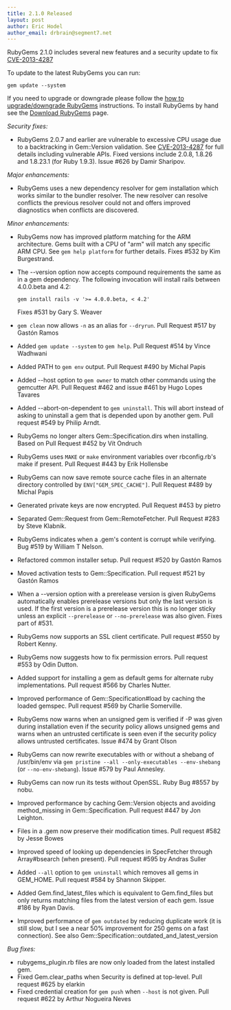 ```yaml
---
title: 2.1.0 Released
layout: post
author: Eric Hodel
author_email: drbrain@segment7.net
---
```


RubyGems 2.1.0 includes several new features and a security update to fix
[CVE-2013-4287][CVE-2013-4287]

To update to the latest RubyGems you can run:

    gem update --system

If you need to upgrade or downgrade please follow the [how to upgrade/downgrade
RubyGems][upgrading] instructions.  To install RubyGems by hand see the
[Download RubyGems][download] page.

_Security fixes:_

* RubyGems 2.0.7 and earlier are vulnerable to excessive CPU usage due to a backtracking in Gem::Version validation.  See [CVE-2013-4287][CVE-2013-4287] for full details including vulnerable APIs.  Fixed versions include 2.0.8, 1.8.26 and 1.8.23.1 (for Ruby 1.9.3).  Issue #626 by Damir Sharipov.

_Major enhancements:_

* RubyGems uses a new dependency resolver for gem installation which works similar to the bundler resolver.  The new resolver can resolve conflicts the previous resolver could not and offers improved diagnostics when conflicts are discovered.

_Minor enhancements:_

* RubyGems now has improved platform matching for the ARM architecture.  Gems built with a CPU of "arm" will match any specific ARM CPU.  See `gem help platform` for further details.  Fixes #532 by Kim Burgestrand.
* The --version option now accepts compound requirements the same as in a gem dependency.  The following invocation will install rails between 4.0.0.beta and 4.2:

      gem install rails -v '>= 4.0.0.beta, < 4.2'

  Fixes #531 by Gary S. Weaver
* `gem clean` now allows `-n` as an alias for `--dryrun`.  Pull Request #517 by Gastón Ramos
* Added `gem update --system` to `gem help`.  Pull Request #514 by Vince Wadhwani
* Added PATH to `gem env` output.  Pull Request #490 by Michal Papis
* Added --host option to `gem owner` to match other commands using the gemcutter API.  Pull Request #462 and issue #461 by Hugo Lopes Tavares
* Added --abort-on-dependent to `gem uninstall`.  This will abort instead of asking to uninstall a gem that is depended upon by another gem.  Pull request #549 by Philip Arndt.
* RubyGems no longer alters Gem::Specification.dirs when installing.  Based on Pull Request #452 by Vít Ondruch
* RubyGems uses `MAKE` or `make` environment variables over rbconfig.rb's make if present.  Pull Request #443 by Erik Hollensbe
* RubyGems can now save remote source cache files in an alternate directory controlled by `ENV["GEM_SPEC_CACHE"]`.  Pull Request #489 by Michal Papis
* Generated private keys are now encrypted.  Pull Request #453 by pietro
* Separated Gem::Request from Gem::RemoteFetcher.  Pull Request #283 by Steve Klabnik.
* RubyGems indicates when a .gem's content is corrupt while verifying.  Bug #519 by William T Nelson.
* Refactored common installer setup.  Pull request #520 by Gastón Ramos
* Moved activation tests to Gem::Specification.  Pull request #521 by Gastón Ramos
* When a --version option with a prerelease version is given RubyGems automatically enables prerelease versions but only the last version is used.  If the first version is a prerelease version this is no longer sticky unless an explicit `--prerelease` or `--no-prerelease` was also given.  Fixes part of #531.
* RubyGems now supports an SSL client certificate.  Pull request #550 by Robert Kenny.
* RubyGems now suggests how to fix permission errors.  Pull request #553 by Odin Dutton.
* Added support for installing a gem as default gems for alternate ruby implementations.  Pull request #566 by Charles Nutter.
* Improved performance of Gem::Specification#load by caching the loaded gemspec.  Pull request #569 by Charlie Somerville.
* RubyGems now warns when an unsigned gem is verified if -P was given during installation even if the security policy allows unsigned gems and warns when an untrusted certificate is seen even if the security policy allows untrusted certificates.  Issue #474 by Grant Olson
* RubyGems can now rewrite executables with or without a shebang of /usr/bin/env via `gem pristine --all --only-executables --env-shebang` (or `--no-env-shebang`).  Issue #579 by Paul Annesley.
* RubyGems can now run its tests without OpenSSL.  Ruby Bug #8557 by nobu.
* Improved performance by caching Gem::Version objects and avoiding method_missing in Gem::Specification.  Pull request #447 by Jon Leighton.
* Files in a .gem now preserve their modification times.  Pull request #582 by Jesse Bowes
* Improved speed of looking up dependencies in SpecFetcher through Array#bsearch (when present).  Pull request #595 by Andras Suller
* Added `--all` option to `gem uninstall` which removes all gems in GEM_HOME.  Pull request #584 by Shannon Skipper.
* Added Gem.find_latest_files which is equivalent to Gem.find_files but only returns matching files from the latest version of each gem.  Issue #186 by Ryan Davis.
* Improved performance of `gem outdated` by reducing duplicate work (it is still slow, but I see a near 50% improvement for 250 gems on a fast connection).  See also Gem::Specification::outdated_and_latest_version

_Bug fixes:_

* rubygems_plugin.rb files are now only loaded from the latest installed gem.
* Fixed Gem.clear_paths when Security is defined at top-level.  Pull request #625 by elarkin
* Fixed credential creation for `gem push` when `--host` is not given.  Pull request #622 by Arthur Nogueira Neves

[download]: http://rubygems.org/pages/download
[upgrading]: http://docs.seattlerb.org/rubygems/UPGRADING_rdoc.html
[CVE-2013-4287]: /2013/09/09/CVE-2013-4287.html

